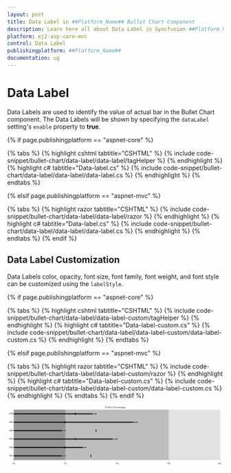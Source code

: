 ```yaml
---
layout: post
title: Data Label in ##Platform_Name## Bullet Chart Component
description: Learn here all about Data Label in Syncfusion ##Platform_Name## Bullet Chart component of Syncfusion Essential JS 2 and more.
platform: ej2-asp-core-mvc
control: Data Label
publishingplatform: ##Platform_Name##
documentation: ug
---
```



# Data Label

Data Labels are used to identify the value of actual bar in the Bullet Chart component. The Data Labels will be shown by specifying the `dataLabel` setting's `enable` property to **true**.

{% if page.publishingplatform == "aspnet-core" %}

{% tabs %}
{% highlight cshtml tabtitle="CSHTML" %}
{% include code-snippet/bullet-chart/data-label/data-label/tagHelper %}
{% endhighlight %}
{% highlight c# tabtitle="Data-label.cs" %}
{% include code-snippet/bullet-chart/data-label/data-label/data-label.cs %}
{% endhighlight %}
{% endtabs %}

{% elsif page.publishingplatform == "aspnet-mvc" %}

{% tabs %}
{% highlight razor tabtitle="CSHTML" %}
{% include code-snippet/bullet-chart/data-label/data-label/razor %}
{% endhighlight %}
{% highlight c# tabtitle="Data-label.cs" %}
{% include code-snippet/bullet-chart/data-label/data-label/data-label.cs %}
{% endhighlight %}
{% endtabs %}
{% endif %}



## Data Label Customization

Data Labels color, opacity, font size, font family, font weight, and font style can be customized using the `labelStyle`.

{% if page.publishingplatform == "aspnet-core" %}

{% tabs %}
{% highlight cshtml tabtitle="CSHTML" %}
{% include code-snippet/bullet-chart/data-label/data-label-custom/tagHelper %}
{% endhighlight %}
{% highlight c# tabtitle="Data-label-custom.cs" %}
{% include code-snippet/bullet-chart/data-label/data-label-custom/data-label-custom.cs %}
{% endhighlight %}
{% endtabs %}

{% elsif page.publishingplatform == "aspnet-mvc" %}

{% tabs %}
{% highlight razor tabtitle="CSHTML" %}
{% include code-snippet/bullet-chart/data-label/data-label-custom/razor %}
{% endhighlight %}
{% highlight c# tabtitle="Data-label-custom.cs" %}
{% include code-snippet/bullet-chart/data-label/data-label-custom/data-label-custom.cs %}
{% endhighlight %}
{% endtabs %}
{% endif %}



![Bullet Chart with Data Labels](images/blazor-bullet-chart-data-label.png)